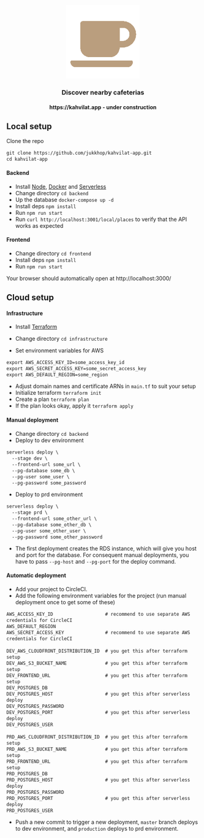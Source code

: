 <p align="center">
  <img src="https://raw.githubusercontent.com/jukkhop/kahvilat-app/master/frontend/public/logo192.png" />
  <h3 align="center">Discover nearby cafeterias</h3>
  <h4 align="center">https://kahvilat.app - under construction</h4>
</p>

## Local setup

Clone the repo

```
git clone https://github.com/jukkhop/kahvilat-app.git
cd kahvilat-app
```

#### Backend

- Install [Node](https://nodejs.org/en/), [Docker](https://www.docker.com/get-started) and [Serverless](https://github.com/serverless/serverless#quick-start)
- Change directory `cd backend`
- Up the database `docker-compose up -d`
- Install deps `npm install`
- Run `npm run start`
- Run `curl http://localhost:3001/local/places` to verify that the API works as expected

#### Frontend

- Change directory `cd frontend`
- Install deps `npm install`
- Run `npm run start`

Your browser should automatically open at http://localhost:3000/

## Cloud setup

#### Infrastructure

- Install [Terraform](https://www.terraform.io/)
- Change directory `cd infrastructure`

- Set environment variables for AWS

```
export AWS_ACCESS_KEY_ID=some_access_key_id
export AWS_SECRET_ACCESS_KEY=some_secret_access_key
export AWS_DEFAULT_REGION=some_region
```

- Adjust domain names and certificate ARNs in `main.tf` to suit your setup
- Initialize terraform `terraform init`
- Create a plan `terraform plan`
- If the plan looks okay, apply it `terraform apply`

#### Manual deployment

- Change directory `cd backend`
- Deploy to dev environment

```
serverless deploy \
  --stage dev \
  --frontend-url some_url \
  --pg-database some_db \
  --pg-user some_user \
  --pg-password some_password
```

- Deploy to prd environment

```
serverless deploy \
  --stage prd \
  --frontend-url some_other_url \
  --pg-database some_other_db \
  --pg-user some_other_user \
  --pg-password some_other_password
```

- The first deployment creates the RDS instance, which will give you host and port for the database. For consequent manual deployments, you have to pass `--pg-host` and `--pg-port` for the deploy command.

#### Automatic deployment

- Add your project to CircleCI.
- Add the following environment variables for the project (run manual deployment once to get some of these)

```
AWS_ACCESS_KEY_ID                   # recommend to use separate AWS credentials for CircleCI
AWS_DEFAULT_REGION
AWS_SECRET_ACCESS_KEY               # recommend to use separate AWS credentials for CircleCI

DEV_AWS_CLOUDFRONT_DISTRIBUTION_ID  # you get this after terraform setup
DEV_AWS_S3_BUCKET_NAME              # you get this after terraform setup
DEV_FRONTEND_URL                    # you get this after terraform setup
DEV_POSTGRES_DB
DEV_POSTGRES_HOST                   # you get this after serverless deploy
DEV_POSTGRES_PASSWORD
DEV_POSTGRES_PORT                   # you get this after serverless deploy
DEV_POSTGRES_USER

PRD_AWS_CLOUDFRONT_DISTRIBUTION_ID  # you get this after terraform setup
PRD_AWS_S3_BUCKET_NAME              # you get this after terraform setup
PRD_FRONTEND_URL                    # you get this after terraform setup
PRD_POSTGRES_DB
PRD_POSTGRES_HOST                   # you get this after serverless deploy
PRD_POSTGRES_PASSWORD
PRD_POSTGRES_PORT                   # you get this after serverless deploy
PRD_POSTGRES_USER
```

- Push a new commit to trigger a new deployment, `master` branch deploys to dev environment, and `production` deploys to prd environment.
